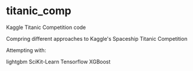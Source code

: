 # titanic_comp
Kaggle Titanic Competition code

Compring different approaches to Kaggle's Spaceship Titanic Competition

Attempting with:

lightgbm
SciKit-Learn
Tensorflow
XGBoost
